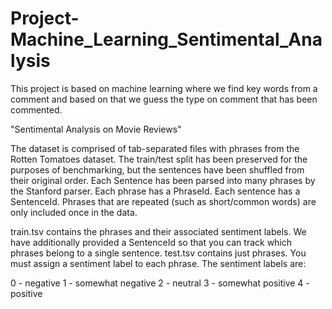 # Project-Machine_Learning_Sentimental_Analysis
This project is based on machine learning where we find key words from a comment and based on that we guess the type on comment that has been commented.

"Sentimental Analysis on Movie Reviews"

The dataset is comprised of tab-separated files with phrases from the Rotten Tomatoes dataset. The train/test split has been preserved for the purposes of benchmarking, but the sentences have been shuffled from their original order. Each Sentence has been parsed into many phrases by the Stanford parser. Each phrase has a PhraseId. Each sentence has a SentenceId. Phrases that are repeated (such as short/common words) are only included once in the data.

train.tsv contains the phrases and their associated sentiment labels. We have additionally provided a SentenceId so that you can track which phrases belong to a single sentence. test.tsv contains just phrases. You must assign a sentiment label to each phrase. The sentiment labels are:

0 - negative 1 - somewhat negative 2 - neutral 3 - somewhat positive 4 - positive
